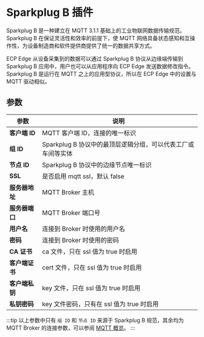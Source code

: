 # Sparkplug B 插件

Sparkplug B 是一种建立在 MQTT 3.1.1 基础上的工业物联网数据传输规范。Sparkplug B 在保证灵活性和效率的前提下，使 MQTT 网络具备状态感知和互操作性，为设备制造商和软件提供商提供了统一的数据共享方式。

ECP Edge 从设备采集到的数据可以通过 Sparkplug B 协议从边缘端传输到 Sparkplug B 应用中，用户也可以从应用程序向 ECP Edge 发送数据修改指令。Sparkplug B 是运行在 MQTT 之上的应用型协议，所以在 ECP Edge 中的设置与 MQTT 驱动相似。

## 参数

|  参数         | 说明                                                         |
| ------------- | ------------------------------------------------------------ |
| **客户端 ID** | MQTT 客户端 ID，连接的唯一标识                                 |
| **组 ID**  | Sparkplug B 协议中的最顶层逻辑分组，可以代表工厂或车间等实体     |
| **节点 ID**   | Sparkplug B 协议中的边缘节点唯一标识                           |
| **SSL**       | 是否启用 mqtt ssl，默认 false                                 |
| **服务器地址**      | MQTT Broker 主机                                             |
| **服务器端口**      | MQTT Broker 端口号                                           |
| **用户名**  | 连接到 Broker 时使用的用户名                                  |
| **密码**  | 连接到 Broker 时使用的密码                                    |
| **CA 证书**        | ca 文件，只在 ssl 值为 true 时启用                            |
| **客户端证书**      | cert 文件，只在 ssl 值为 true 时启用                          |
| **客户端私钥**       | key 文件，只在 ssl 值为 true 时启用                           |
| **私钥密码**   | key 文件密码，只有在 ssl 值为 true 时启用                     |

:::tip
以上参数中只有 `组 ID` 和 `节点 ID` 来源于 Sparkplug B 规范，其余均为 MQTT Broker 的连接参数，可以参阅 [MQTT 概览](../mqtt/mqtt.md)。
:::
